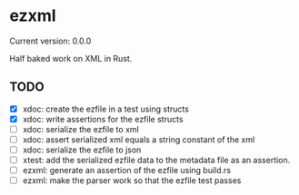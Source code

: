 # ezxml

Current version: 0.0.0

Half baked work on XML in Rust.

## TODO

 * [x] xdoc: create the ezfile in a test using structs
 * [x] xdoc: write assertions for the ezfile structs
 * [ ] xdoc: serialize the ezfile to xml
 * [ ] xdoc: assert serialized xml equals a string constant of the xml
 * [ ] xdoc: serialize the ezfile to json
 * [ ] xtest: add the serialized ezfile data to the metadata file as an assertion.
 * [ ] ezxml: generate an assertion of the ezfile using build.rs
 * [ ] ezxml: make the parser work so that the ezfile test passes